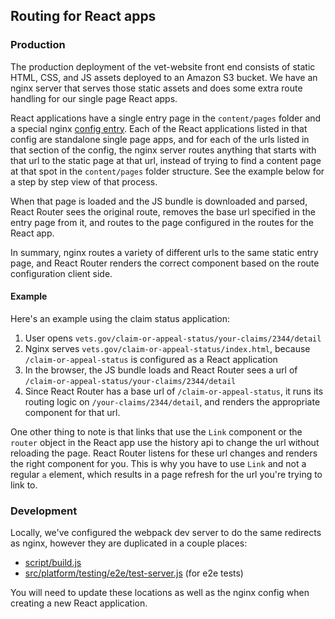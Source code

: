 ## Routing for React apps

### Production
The production deployment of the vet-website front end consists of static HTML, CSS, and JS assets deployed to an Amazon S3 bucket. We have an nginx server that serves those static assets and does some extra route handling for our single page React apps.

React applications have a single entry page in the `content/pages` folder and a special nginx [config entry](https://github.com/department-of-veterans-affairs/devops/blob/master/ansible/deployment/config/revproxy-vetsgov/vars/react_routes.yml). Each of the React applications listed in that config are standalone single page apps, and for each of the urls listed in that section of the config, the nginx server routes anything that starts with that url to the static page at that url, instead of trying to find a content page at that spot in the `content/pages` folder structure. See the example below for a step by step view of that process.

When that page is loaded and the JS bundle is downloaded and parsed, React Router sees the original route, removes the base url specified in the entry page from it, and routes to the page configured in the routes for the React app.

In summary, nginx routes a variety of different urls to the same static entry page, and React Router renders the correct component based on the route configuration client side.

#### Example

Here's an example using the claim status application:

1. User opens `vets.gov/claim-or-appeal-status/your-claims/2344/detail`
2. Nginx serves `vets.gov/claim-or-appeal-status/index.html`, because `/claim-or-appeal-status` is configured as a React application
3. In the browser, the JS bundle loads and React Router sees a url of `/claim-or-appeal-status/your-claims/2344/detail`
4. Since React Router has a base url of `/claim-or-appeal-status`, it runs its routing logic on `/your-claims/2344/detail`, and renders the appropriate component for that url.

One other thing to note is that links that use the `Link` component or the `router` object in the React app use the history api to change the url without reloading the page. React Router listens for these url changes and renders the right component for you. This is why you have to use `Link` and not a regular `a` element, which results in a page refresh for the url you're trying to link to.

### Development

Locally, we've configured the webpack dev server to do the same redirects as nginx, however they are duplicated in a couple places:

- [script/build.js](https://github.com/department-of-veterans-affairs/vets-website/blob/master/script/build.js)
- [src/platform/testing/e2e/test-server.js](https://github.com/department-of-veterans-affairs/vets-website/blob/master/src/platform/testing/e2e/test-server.js) (for e2e tests)

You will need to update these locations as well as the nginx config when creating a new React application.
